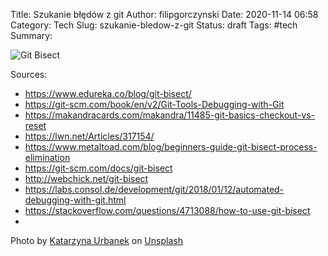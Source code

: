 Title: Szukanie błędów z git
Author: filipgorczynski
Date: 2020-11-14 06:58
Category: Tech
Slug: szukanie-bledow-z-git
Status: draft
Tags: #tech
Summary:

![Git Bisect](/images/feature/feature_photo-1503155776815-3305d1deab9c.jpg)

Sources:

- https://www.edureka.co/blog/git-bisect/
- https://git-scm.com/book/en/v2/Git-Tools-Debugging-with-Git
- https://makandracards.com/makandra/11485-git-basics-checkout-vs-reset
- https://lwn.net/Articles/317154/
- https://www.metaltoad.com/blog/beginners-guide-git-bisect-process-elimination
- https://git-scm.com/docs/git-bisect
- http://webchick.net/git-bisect
- https://labs.consol.de/development/git/2018/01/12/automated-debugging-with-git.html
- https://stackoverflow.com/questions/4713088/how-to-use-git-bisect
-

<span class="feature-image-footer">Photo by <a href="https://unsplash.com/@kati_ur?utm_source=unsplash&amp;utm_medium=referral&amp;utm_content=creditCopyText">Katarzyna Urbanek</a> on <a href="https://unsplash.com/?utm_source=unsplash&amp;utm_medium=referral&amp;utm_content=creditCopyText">Unsplash</a></span>
